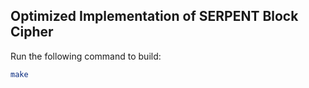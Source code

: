## Optimized Implementation of SERPENT Block Cipher

Run the following command to build:

```sh
make
```
